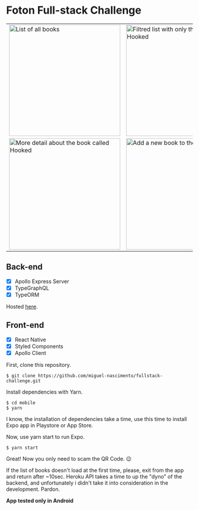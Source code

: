 # Foton Full-stack Challenge

<table align="center">
  <tr>
    <td> <img src="https://i.imgur.com/wwrDFDG.jpg" alt="List of all books" width="300"/> </td>
    <td> <img src="https://i.imgur.com/cubYmPm.jpg" alt="Filtred list with only the book called Hooked" width="300"/> </td>
   </tr> 
   <tr> 
      <td><img src="https://i.imgur.com/qtPMYeb.jpg" alt="More detail about the book called Hooked" width="300"/></td>
      <td><img src="https://i.imgur.com/zywfp6n.jpg" alt="Add a new book to the list" width="300"/></td>
  </tr>
</table>
  
  
  
  
## Back-end

- [x] Apollo Express Server
- [x] TypeGraphQL
- [x] TypeORM

Hosted [here](https://foton-challenge-backend.herokuapp.com/graphql).

## Front-end

- [x] React Native
- [x] Styled Components
- [x] Apollo Client

First, clone this repository.

```console
$ git clone https://github.com/miguel-nascimento/fullstack-challenge.git
```

Install dependencies with Yarn.

```console
$ cd mobile
$ yarn
```

I know, the installation of dependencies take a time, use this time to install Expo app in Playstore or App Store.

Now, use yarn start to run Expo.

```console
$ yarn start
```

Great! Now you only need to scam the QR Code. 😉

If the list of books doesn't load at the first time, please, exit from the app and return after ~10sec.
Heroku API takes a time to up the "dyno" of the backend, and unfortunately i didn't take it into consideration in the development.
Pardon.

**App tested only in Android**
